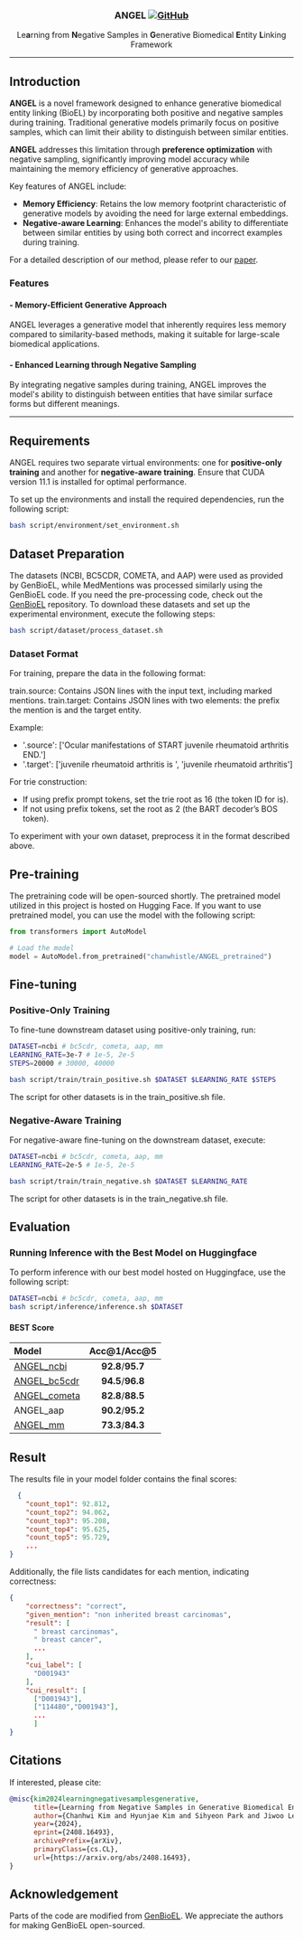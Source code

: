<h3 align="center">
<p>ANGEL
<a href="https://github.com/dmis-lab/ANGEL/blob/main/LICENSE">
   <img alt="GitHub" src="https://img.shields.io/badge/license-GPLv3-blue">
</a>
</h3>

<div align="center">
    <p>Le<b>a</b>rning from <b>N</b>egative Samples in <b>G</b>enerative Biomedical <b>E</b>ntity <b>L</b>inking Framework</p>
</div>

---

## Introduction
**ANGEL** is a novel framework designed to enhance generative biomedical entity linking (BioEL) by incorporating both positive and negative samples during training. 
Traditional generative models primarily focus on positive samples, which can limit their ability to distinguish between similar entities. 

**ANGEL** addresses this limitation through **preference optimization** with negative sampling, significantly improving model accuracy while maintaining the memory efficiency of generative approaches.

Key features of ANGEL include:
- **Memory Efficiency**: Retains the low memory footprint characteristic of generative models by avoiding the need for large external embeddings.
- **Negative-aware Learning**: Enhances the model's ability to differentiate between similar entities by using both correct and incorrect examples during training.

For a detailed description of our method, please refer to our [paper](https://arxiv.org/abs/2408.16493).

### Features

#### - Memory-Efficient Generative Approach
ANGEL leverages a generative model that inherently requires less memory compared to similarity-based methods, making it suitable for large-scale biomedical applications.

#### - Enhanced Learning through Negative Sampling
By integrating negative samples during training, ANGEL improves the model's ability to distinguish between entities that have similar surface forms but different meanings.

---

## Requirements
ANGEL requires two separate virtual environments: one for **positive-only training** and another for **negative-aware training**. 
Ensure that CUDA version 11.1 is installed for optimal performance.

To set up the environments and install the required dependencies, run the following script:

```bash
bash script/environment/set_environment.sh
```

## Dataset Preparation
The datasets (NCBI, BC5CDR, COMETA, and AAP) were used as provided by GenBioEL, while MedMentions was processed similarly using the GenBioEL code. 
If you need the pre-processing code, check out the [GenBioEL](https://github.com/Yuanhy1997/GenBioEL) repository. 
To download these datasets and set up the experimental environment, execute the following steps:

```bash
bash script/dataset/process_dataset.sh
```

### Dataset Format
For training, prepare the data in the following format:

train.source: Contains JSON lines with the input text, including marked mentions.
train.target: Contains JSON lines with two elements: the prefix the mention is and the target entity.

Example:

- '.source': ['Ocular manifestations of START juvenile rheumatoid arthritis END.']
- '.target': ['juvenile rheumatoid arthritis is ', 'juvenile rheumatoid arthritis']

For trie construction:

- If using prefix prompt tokens, set the trie root as 16 (the token ID for is).
- If not using prefix tokens, set the root as 2 (the BART decoder’s BOS token).

To experiment with your own dataset, preprocess it in the format described above.

## Pre-training

<!-- #### Positive-Only Training -->

<!-- We conducted positive-only pre-training using the code from [GenBioEL](https://github.com/Yuanhy1997/GenBioEL). 
If you wish to replicate this, follow the instructions provided in the GenBioEL repository. -->

<!-- #### Negative-Aware Training -->

<!-- Negative-aware pre-training was conducted using the code from [alignment-handbook](https://github.com/huggingface/alignment-handbook). 
This step refines the model’s ability to differentiate between closely related entities by learning from negative examples. -->

The pretraining code will be open-sourced shortly.
The pretrained model utilized in this project is hosted on Hugging Face. 
If you want to use pretrained model, you can use the model with the following script:

```python
from transformers import AutoModel

# Load the model
model = AutoModel.from_pretrained("chanwhistle/ANGEL_pretrained")
```

## Fine-tuning

### Positive-Only Training

To fine-tune downstream dataset using positive-only training, run:
```bash
DATASET=ncbi # bc5cdr, cometa, aap, mm
LEARNING_RATE=3e-7 # 1e-5, 2e-5
STEPS=20000 # 30000, 40000

bash script/train/train_positive.sh $DATASET $LEARNING_RATE $STEPS
```
The script for other datasets is in the train_positive.sh file.

### Negative-Aware Training

For negative-aware fine-tuning on the downstream dataset, execute:
```bash
DATASET=ncbi # bc5cdr, cometa, aap, mm
LEARNING_RATE=2e-5 # 1e-5, 2e-5

bash script/train/train_negative.sh $DATASET $LEARNING_RATE
```
The script for other datasets is in the train_negative.sh file.

## Evaluation

### Running Inference with the Best Model on Huggingface

To perform inference with our best model hosted on Huggingface, use the following script:
```bash
DATASET=ncbi # bc5cdr, cometa, aap, mm
bash script/inference/inference.sh $DATASET
```


#### BEST Score
|              Model                | Acc@1/Acc@5 | 
|:----------------------------------|:--------:|   
| [ANGEL_ncbi](https://huggingface.co/chanwhistle/ANGEL_ncbi) | **92.8**/**95.7** | 
| [ANGEL_bc5cdr](https://huggingface.co/chanwhistle/ANGEL_bc5cdr) | **94.5**/**96.8** |
| [ANGEL_cometa](https://huggingface.co/chanwhistle/ANGEL_cometa) | **82.8**/**88.5** |
| ANGEL_aap | **90.2**/**95.2** | 
| [ANGEL_mm](https://huggingface.co/chanwhistle/ANGEL_mm) | **73.3**/**84.3**  | 



## Result

The results file in your model folder contains the final scores:
```json
  {
    "count_top1": 92.812,
    "count_top2": 94.062,
    "count_top3": 95.208,
    "count_top4": 95.625,
    "count_top5": 95.729,
    ...
}
```

Additionally, the file lists candidates for each mention, indicating correctness:
```json
{
    "correctness": "correct",
    "given_mention": "non inherited breast carcinomas",
    "result": [
      " breast carcinomas",
      " breast cancer",
      ...
    ],
    "cui_label": [
      "D001943"
    ],
    "cui_result": [
      ["D001943"],
      ["114480","D001943"],
      ...
      ]
}
```


## Citations

If interested, please cite:
```bibtex
@misc{kim2024learningnegativesamplesgenerative,
      title={Learning from Negative Samples in Generative Biomedical Entity Linking}, 
      author={Chanhwi Kim and Hyunjae Kim and Sihyeon Park and Jiwoo Lee and Mujeen Sung and Jaewoo Kang},
      year={2024},
      eprint={2408.16493},
      archivePrefix={arXiv},
      primaryClass={cs.CL},
      url={https://arxiv.org/abs/2408.16493}, 
}
```

## Acknowledgement
Parts of the code are modified from [GenBioEL](https://github.com/Yuanhy1997/GenBioEL). We appreciate the authors for making GenBioEL open-sourced.
